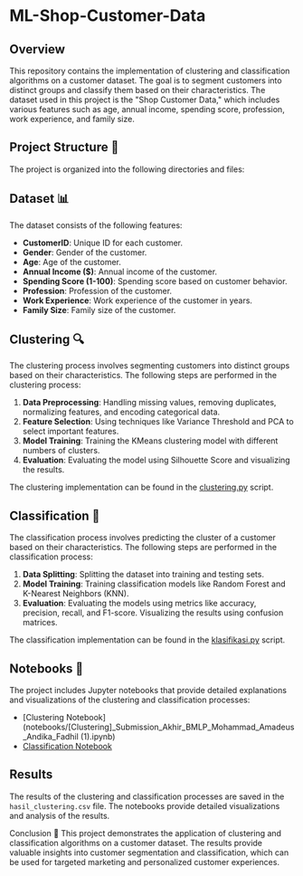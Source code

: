 # ML-Shop-Customer-Data

## Overview
This repository contains the implementation of clustering and classification algorithms on a customer dataset. The goal is to segment customers into distinct groups and classify them based on their characteristics. The dataset used in this project is the "Shop Customer Data," which includes various features such as age, annual income, spending score, profession, work experience, and family size.

## Project Structure 📁
The project is organized into the following directories and files:

## Dataset 📊
The dataset consists of the following features:
- **CustomerID**: Unique ID for each customer.
- **Gender**: Gender of the customer.
- **Age**: Age of the customer.
- **Annual Income ($)**: Annual income of the customer.
- **Spending Score (1-100)**: Spending score based on customer behavior.
- **Profession**: Profession of the customer.
- **Work Experience**: Work experience of the customer in years.
- **Family Size**: Family size of the customer.

## Clustering 🔍
The clustering process involves segmenting customers into distinct groups based on their characteristics. The following steps are performed in the clustering process:
1. **Data Preprocessing**: Handling missing values, removing duplicates, normalizing features, and encoding categorical data.
2. **Feature Selection**: Using techniques like Variance Threshold and PCA to select important features.
3. **Model Training**: Training the KMeans clustering model with different numbers of clusters.
4. **Evaluation**: Evaluating the model using Silhouette Score and visualizing the results.

The clustering implementation can be found in the [clustering.py](src/clustering.py) script.

## Classification 🧩
The classification process involves predicting the cluster of a customer based on their characteristics. The following steps are performed in the classification process:
1. **Data Splitting**: Splitting the dataset into training and testing sets.
2. **Model Training**: Training classification models like Random Forest and K-Nearest Neighbors (KNN).
3. **Evaluation**: Evaluating the models using metrics like accuracy, precision, recall, and F1-score. Visualizing the results using confusion matrices.

The classification implementation can be found in the [klasifikasi.py](src/klasifikasi.py) script.

## Notebooks 📓
The project includes Jupyter notebooks that provide detailed explanations and visualizations of the clustering and classification processes:
- [Clustering Notebook](notebooks/[Clustering]_Submission_Akhir_BMLP_Mohammad_Amadeus_Andika_Fadhil (1).ipynb)
- [Classification Notebook](notebooks/[Klasifikasi]_Submission_Akhir_BMLP_Mohammad_Amadeus_Andika_Fadhil.ipynb)

## Results
The results of the clustering and classification processes are saved in the `hasil_clustering.csv` file. The notebooks provide detailed visualizations and analysis of the results.

Conclusion 🏁
This project demonstrates the application of clustering and classification algorithms on a customer dataset. The results provide valuable insights into customer segmentation and classification, which can be used for targeted marketing and personalized customer experiences.